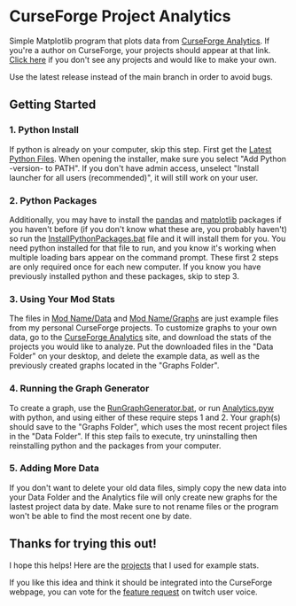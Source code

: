 # CurseForge Project Analytics
Simple Matplotlib program that plots data from [CurseForge Analytics](https://authors.curseforge.com/dashboard/projects). If you're a author on CurseForge, your projects should appear at that link. [Click here](https://www.curseforge.com/project/create "Create a CurseForge Project") if you don't see any projects and would like to make your own.

Use the latest release instead of the main branch in order to avoid bugs.

## Getting Started
### 1. Python Install
If python is already on your computer, skip this step. First get the [Latest Python Files](https://www.python.org/downloads/ "Python Download"). When opening the installer, make sure you select "Add Python -version- to PATH". If you don't have admin access, unselect "Install launcher for all users (recommended)", it will still work on your user.

### 2. Python Packages
Additionally, you may have to install the [pandas](Analytics/Analytics.pyw#L1) and [matplotlib](Analytics/Analytics.pyw#L2) packages if you haven't before (if you don't know what these are, you probably haven't) so run the [InstallPythonPackages.bat](Analytics/Run/InstallPythonPackages.bat) file and it will install them for you. You need python installed for that file to run, and you know it's working when multiple loading bars appear on the command prompt. These first 2 steps are only required once for each new computer. If you know you have previously installed python and these packages, skip to step 3.

### 3. Using Your Mod Stats
The files in [Mod Name/Data](Analytics/Data "Data Folder") and [Mod Name/Graphs](Analytics/Graphs "Graphs Folder") are just example files from my personal CurseForge projects. To customize graphs to your own data, go to the [CurseForge Analytics](https://authors.curseforge.com/dashboard/projects) site, and download the stats of the projects you would like to analyze. Put the downloaded files in the "Data Folder" on your desktop, and delete the example data, as well as the previously created graphs located in the "Graphs Folder".

### 4. Running the Graph Generator
To create a graph, use the [RunGraphGenerator.bat](Analytics/Run/RunGraphGenerator.bat), or run [Analytics.pyw](Analytics/Analytics.pyw) with python, and using either of these require steps 1 and 2. Your graph(s) should save to the "Graphs Folder", which uses the most recent project files in the "Data Folder". If this step fails to execute, try uninstalling then reinstalling python and the packages from your computer.

### 5. Adding More Data
If you don't want to delete your old data files, simply copy the new data into your Data Folder and the Analytics file will only create new graphs for the lastest project data by date. Make sure to not rename files or the program won't be able to find the most recent one by date.

## Thanks for trying this out!
I hope this helps! Here are the [projects](https://www.curseforge.com/members/baconbombingdeveloper/projects "BaconBombingDeveloper CurseForge Projects") that I used for example stats.

If you like this idea and think it should be integrated into the CurseForge webpage, you can vote for the [feature request](https://twitch.uservoice.com/forums/915910-game-mods-curseforge/suggestions/40317994-plots-for-author-project-analytics "Vote on User Voice") on twitch user voice.
